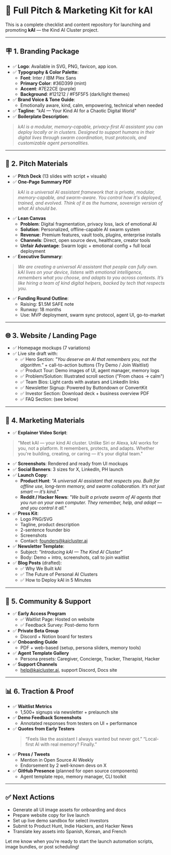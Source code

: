# 🧰 Full Pitch & Marketing Kit for kAI

This is a complete checklist and content repository for launching and promoting **kAI** — the Kind AI Cluster project.

---

## 🪧 1. Branding Package

- ✅ **Logo**: Available in SVG, PNG, favicon, app icon.
- ✅ **Typography & Color Palette**:
  - **Font**: Inter / IBM Plex Sans
  - **Primary Color**: #36D399 (mint)  
  - **Accent**: #7E22CE (purple)  
  - **Background**: #121212 / #F5F5F5 (dark/light themes)
- ✅ **Brand Voice & Tone Guide**:
  - Emotionally aware, kind, calm, empowering, technical when needed
- ✅ **Tagline**: "kAI — Your Kind AI for a Chaotic Digital World"
- ✅ **Boilerplate Description**:
> *kAI is a modular, memory-capable, privacy-first AI assistant you can deploy locally or in clusters. Designed to support humans in their digital lives through swarm coordination, trust protocols, and customizable agent personalities.*

---

## 📃 2. Pitch Materials

- ✅ **Pitch Deck** (13 slides with script + visuals)
- ✅ **One-Page Summary PDF**
> *kAI is a universal AI assistant framework that is private, modular, memory-capable, and swarm-aware. You control how it's deployed, trained, and evolved. Think of it as the humane, sovereign version of what AI should be.*
- ✅ **Lean Canvas**
  - **Problem**: Digital fragmentation, privacy loss, lack of emotional AI
  - **Solution**: Personalized, offline-capable AI swarm system
  - **Revenue**: Premium features, vault tools, plugins, enterprise installs
  - **Channels**: Direct, open source devs, healthcare, creator tools
  - **Unfair Advantage**: Swarm logic + emotional config + full local deployment
- ✅ **Executive Summary**:
> *We are creating a universal AI assistant that people can fully own. kAI lives on your device, listens with emotional intelligence, remembers what you choose, and adapts to you across contexts. It’s like hiring a team of kind digital helpers, backed by tech that respects you.*
- ✅ **Funding Round Outline**:
  - Raising: $1.5M SAFE note
  - Runway: 18 months
  - Use: MVP deployment, swarm sync protocol, agent UI, go-to-market

---

## 🌐 3. Website / Landing Page

- ✅ Homepage mockups (7 variations)
- ✅ Live site draft with:
  - ✅ Hero Section: *"You deserve an AI that remembers you, not the algorithm."* + call-to-action buttons (Try Demo / Join Waitlist)
  - ✅ Product Tour: Demo images of UI, agent manager, memory logs
  - ✅ Problem/Solution: Illustrated scroll section ("From chaos → calm")
  - ✅ Team Bios: Light cards with avatars and LinkedIn links
  - ✅ Newsletter Signup: Powered by Buttondown or ConvertKit
  - ✅ Investor Section: Download deck + business overview PDF
  - ✅ FAQ Section: (see below)

---

## 📣 4. Marketing Materials

- ✅ **Explainer Video Script**:
> "Meet kAI — your kind AI cluster. Unlike Siri or Alexa, kAI works for you, not a platform. It remembers, protects, and adapts. Whether you're building, creating, or caring — it's your digital team."
- ✅ **Screenshots**: Rendered and ready from UI mockups
- ✅ **Social Banners**: 3 sizes for X, LinkedIn, PH launch
- ✅ **Launch Copy**:
  - **Product Hunt**: *"A universal AI assistant that respects you. Built for offline use, long-term memory, and swarm collaboration. It’s not just smart — it’s kind."*
  - **Reddit / Hacker News**: *"We built a private swarm of AI agents that you run on your own computer. They remember, help, and adapt — and you control it all."*
- ✅ **Press Kit**:  
  - Logo PNG/SVG
  - Tagline, product description
  - 2-sentence founder bio
  - Screenshots
  - Contact: founders@kaicluster.ai
- ✅ **Newsletter Template**:
  - Subject: *"Introducing kAI — The Kind AI Cluster"*
  - Body: Demo + intro, screenshots, call to join waitlist
- ✅ **Blog Posts** (drafted):
  - ✅ Why We Built kAI
  - ✅ The Future of Personal AI Clusters
  - ✅ How to Deploy kAI in 5 Minutes

---

## 🧪 5. Community & Support

- ✅ **Early Access Program**
  - ✅ Waitlist Page: Hosted on website
  - ✅ Feedback Survey: Post-demo form
- ✅ **Private Beta Group**
  - Discord + Notion board for testers
- ✅ **Onboarding Guide**
  - PDF + web-based (setup, persona sliders, memory tools)
- ✅ **Agent Template Gallery**
  - Persona presets: Caregiver, Concierge, Tracker, Therapist, Hacker
- ✅ **Support Channels**
  - help@kaicluster.ai, support Discord, Docs site

---

## 📊 6. Traction & Proof

- ✅ **Waitlist Metrics**
  - 1,500+ signups via newsletter + prelaunch site
- ✅ **Demo Feedback Screenshots**
  - Annotated responses from testers on UI + performance
- ✅ **Quotes from Early Testers**
  > “Feels like the assistant I always wanted but never got.”
  > “Local-first AI with real memory? Finally.”
- ✅ **Press / Tweets**
  - Mention in Open Source AI Weekly
  - Endorsement by 2 well-known devs on X
- ✅ **GitHub Presence** (planned for open source components)
  - Agent template repo, memory manager, CLI toolkit

---

## ✅ Next Actions

- Generate all UI image assets for onboarding and docs
- Prepare website copy for live launch
- Set up live demo sandbox for select investors
- Submit to Product Hunt, Indie Hackers, and Hacker News
- Translate key assets into Spanish, Korean, and French

Let me know when you’re ready to start the launch automation scripts, image bundles, or post scheduling!


